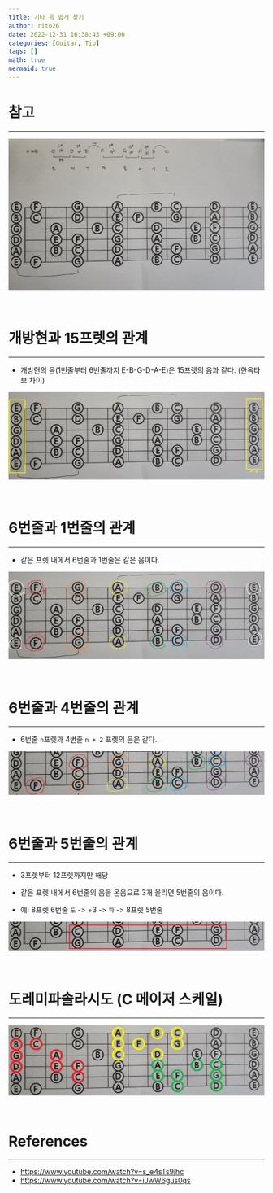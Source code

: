 ```yaml
--- 
title: 기타 음 쉽게 찾기 
author: rito26 
date: 2022-12-31 16:38:43 +09:00 
categories: [Guitar, Tip] 
tags: [] 
math: true 
mermaid: true 
--- 
```


# 참고
---
![image](https://raw.githubusercontent.com/rito26/Archive/main/_images/20221231_165030_guitar.jpg)

<br>


# 개방현과 15프렛의 관계
---
- 개방현의 음(1번줄부터 6번줄까지 E-B-G-D-A-E)은 15프렛의 음과 같다. (한옥타브 차이)

![image](https://raw.githubusercontent.com/rito26/Archive/main/_images/20221231_pret-0-15-same.png)

<br>


# 6번줄과 1번줄의 관계
---
- 같은 프렛 내에서 6번줄과 1번줄은 같은 음이다.

![image](https://raw.githubusercontent.com/rito26/Archive/main/_images/20221231_16-same.png)

<br>


# 6번줄과 4번줄의 관계
---
- 6번줄 `n`프렛과 4번줄 `n + 2` 프렛의 음은 같다.

![image](https://raw.githubusercontent.com/rito26/Archive/main/_images/20221231_46-same.png)

<br>

 
# 6번줄과 5번줄의 관계
--- 
- 3프렛부터 12프렛까지만 해당

- 같은 프렛 내에서 6번줄의 음을 온음으로 3개 올리면 5번줄의 음이다.

- 예: 8프렛 6번줄 `도` -> +3 -> `파` -> 8프렛 5번줄

![image](https://raw.githubusercontent.com/rito26/Archive/main/_images/20221231_56-same.png)

<br>


# 도레미파솔라시도 (C 메이저 스케일)
---

![image](https://raw.githubusercontent.com/rito26/Archive/main/_images/20221231_c-major-scales.png)

<br>

<!------------------------------------------------------------------> 

# References
--- 
- <https://www.youtube.com/watch?v=s_e4sTs9jhc> 
- <https://www.youtube.com/watch?v=iJwW6gus0qs> 
